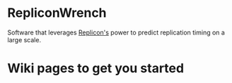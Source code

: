 RepliconWrench
==============
Software that leverages [Replicon's](https://github.com/RepliconBioinfo/Replicon) power to predict replication timing on a large scale.

# Wiki pages to get you started

